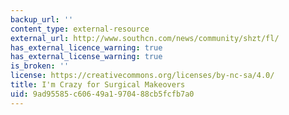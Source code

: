 ```yaml
---
backup_url: ''
content_type: external-resource
external_url: http://www.southcn.com/news/community/shzt/fl/
has_external_licence_warning: true
has_external_license_warning: true
is_broken: ''
license: https://creativecommons.org/licenses/by-nc-sa/4.0/
title: I'm Crazy for Surgical Makeovers
uid: 9ad95585-c606-49a1-9704-88cb5fcfb7a0
---
```

